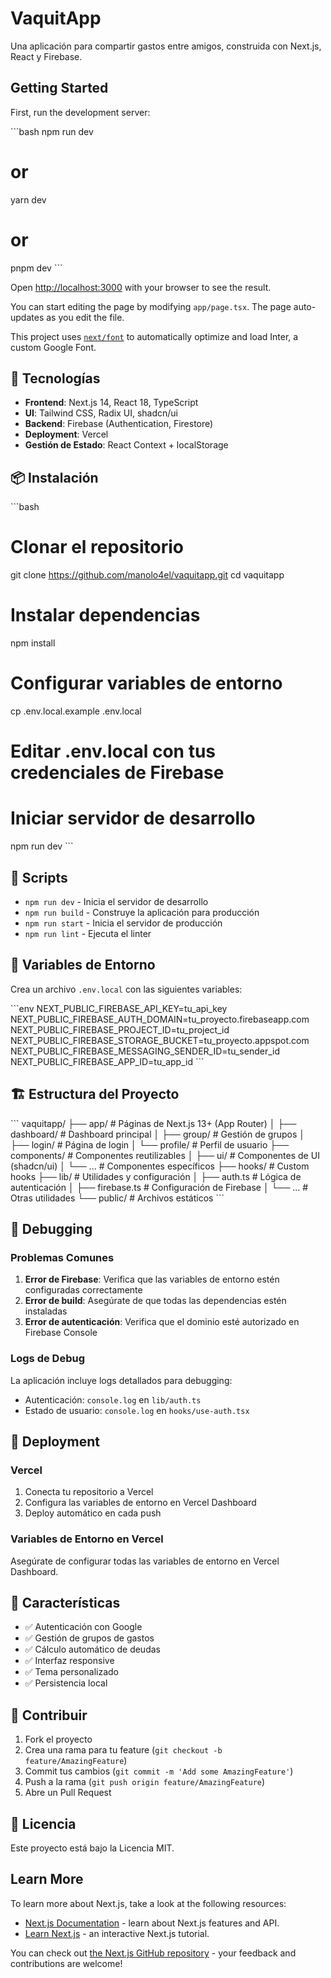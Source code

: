 # VaquitApp

Una aplicación para compartir gastos entre amigos, construida con Next.js, React y Firebase.

## Getting Started

First, run the development server:

\`\`\`bash
npm run dev
# or
yarn dev
# or
pnpm dev
\`\`\`

Open [http://localhost:3000](http://localhost:3000) with your browser to see the result.

You can start editing the page by modifying `app/page.tsx`. The page auto-updates as you edit the file.

This project uses [`next/font`](https://nextjs.org/docs/font-optimization) to automatically optimize and load Inter, a custom Google Font.

## 🚀 Tecnologías

- **Frontend**: Next.js 14, React 18, TypeScript
- **UI**: Tailwind CSS, Radix UI, shadcn/ui
- **Backend**: Firebase (Authentication, Firestore)
- **Deployment**: Vercel
- **Gestión de Estado**: React Context + localStorage

## 📦 Instalación

\`\`\`bash
# Clonar el repositorio
git clone https://github.com/manolo4el/vaquitapp.git
cd vaquitapp

# Instalar dependencias
npm install

# Configurar variables de entorno
cp .env.local.example .env.local
# Editar .env.local con tus credenciales de Firebase

# Iniciar servidor de desarrollo
npm run dev
\`\`\`

## 🔧 Scripts

- `npm run dev` - Inicia el servidor de desarrollo
- `npm run build` - Construye la aplicación para producción
- `npm run start` - Inicia el servidor de producción
- `npm run lint` - Ejecuta el linter

## 🔐 Variables de Entorno

Crea un archivo `.env.local` con las siguientes variables:

\`\`\`env
NEXT_PUBLIC_FIREBASE_API_KEY=tu_api_key
NEXT_PUBLIC_FIREBASE_AUTH_DOMAIN=tu_proyecto.firebaseapp.com
NEXT_PUBLIC_FIREBASE_PROJECT_ID=tu_project_id
NEXT_PUBLIC_FIREBASE_STORAGE_BUCKET=tu_proyecto.appspot.com
NEXT_PUBLIC_FIREBASE_MESSAGING_SENDER_ID=tu_sender_id
NEXT_PUBLIC_FIREBASE_APP_ID=tu_app_id
\`\`\`

## 🏗️ Estructura del Proyecto

\`\`\`
vaquitapp/
├── app/                    # Páginas de Next.js 13+ (App Router)
│   ├── dashboard/         # Dashboard principal
│   ├── group/            # Gestión de grupos
│   ├── login/            # Página de login
│   └── profile/          # Perfil de usuario
├── components/           # Componentes reutilizables
│   ├── ui/              # Componentes de UI (shadcn/ui)
│   └── ...              # Componentes específicos
├── hooks/               # Custom hooks
├── lib/                 # Utilidades y configuración
│   ├── auth.ts          # Lógica de autenticación
│   ├── firebase.ts      # Configuración de Firebase
│   └── ...              # Otras utilidades
└── public/              # Archivos estáticos
\`\`\`

## 🐛 Debugging

### Problemas Comunes

1. **Error de Firebase**: Verifica que las variables de entorno estén configuradas correctamente
2. **Error de build**: Asegúrate de que todas las dependencias estén instaladas
3. **Error de autenticación**: Verifica que el dominio esté autorizado en Firebase Console

### Logs de Debug

La aplicación incluye logs detallados para debugging:
- Autenticación: `console.log` en `lib/auth.ts`
- Estado de usuario: `console.log` en `hooks/use-auth.tsx`

## 🚀 Deployment

### Vercel

1. Conecta tu repositorio a Vercel
2. Configura las variables de entorno en Vercel Dashboard
3. Deploy automático en cada push

### Variables de Entorno en Vercel

Asegúrate de configurar todas las variables de entorno en Vercel Dashboard.

## 📱 Características

- ✅ Autenticación con Google
- ✅ Gestión de grupos de gastos
- ✅ Cálculo automático de deudas
- ✅ Interfaz responsive
- ✅ Tema personalizado
- ✅ Persistencia local

## 🤝 Contribuir

1. Fork el proyecto
2. Crea una rama para tu feature (`git checkout -b feature/AmazingFeature`)
3. Commit tus cambios (`git commit -m 'Add some AmazingFeature'`)
4. Push a la rama (`git push origin feature/AmazingFeature`)
5. Abre un Pull Request

## 📄 Licencia

Este proyecto está bajo la Licencia MIT.

## Learn More

To learn more about Next.js, take a look at the following resources:

-   [Next.js Documentation](https://nextjs.org/docs) - learn about Next.js features and API.
-   [Learn Next.js](https://nextjs.org/learn) - an interactive Next.js tutorial.

You can check out [the Next.js GitHub repository](https://github.com/vercel/next.js/) - your feedback and contributions are welcome!
